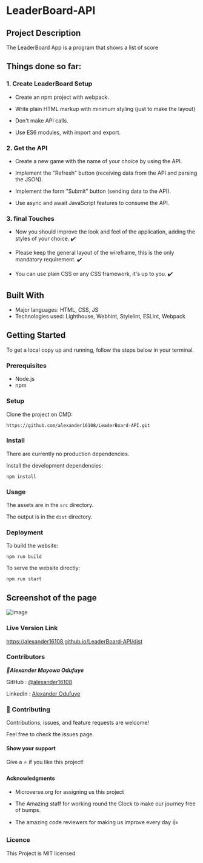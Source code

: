 # LeaderBoard-API

## Project Description
The LeaderBoard App is a program that shows a list of score


## Things done so far:

### 1. Create LeaderBoard Setup
- Create an npm project with webpack. 

- Write plain HTML markup with minimum styling (just to make the layout)

- Don't make API calls.

- Use ES6 modules, with import and export.


### 2. Get the API

- Create a new game with the name of your choice by using the API.

- Implement the "Refresh" button (receiving data from the API and parsing the JSON). 

- Implement the form "Submit" button (sending data to the API). 

- Use async and await JavaScript features to consume the API. 


### 3. final Touches

- Now you should improve the look and feel of the application, adding the styles of your choice. ✔️ 

- Please keep the general layout of the wireframe, this is the only mandatory requirement. ✔️ 

- You can use plain CSS or any CSS framework, it's up to you. ✔️ 

## Built With

- Major languages: HTML, CSS, JS
- Technologies used: Lighthouse, Webhint, Stylelint, ESLint, Webpack


## Getting Started

To get a local copy up and running, follow the steps below in your terminal.

### Prerequisites

- Node.js
- npm

### Setup

Clone the project on CMD:

```
https://github.com/alexander16108/LeaderBoard-API.git
```

### Install

There are currently no production dependencies.

Install the development dependencies:

```
npm install
```

### Usage

The assets are in the `src` directory.

The output is in the `dist` directory.

<!-- ### Run tests

To run the entire test suite:

```
npm test
```
 -->
### Deployment

To build the website:

```
npm run build
```

To serve the website directly:

```
npm run start
```


## Screenshot of the page

![image](https://user-images.githubusercontent.com/60612329/136966291-3d66b74a-a1e5-44a9-85e5-dadf8d1e3c47.png)


### Live Version Link

https://alexander16108.github.io/LeaderBoard-API/dist


### Contributors

***👤Alexander Mayowa Odufuye***

 GitHub : [@alexander16108](https://github.com/alexander16108)
 
 LinkedIn : [Alexander Odufuye]()
 
 

### 🤝 Contributing
Contributions, issues, and feature requests are welcome!

Feel free to check the issues page.

#### Show your support
Give a ⭐️ if you like this project!

#### Acknowledgments
- Microverse.org for assigning us this project

- The Amazing staff for working round the Clock to make our journey free of bumps.

- The amazing code reviewers for making us improve every day :thumbsup:

### Licence 

This Project is MIT licensed
